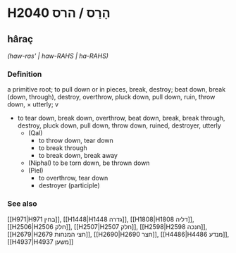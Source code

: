 # H2040 הָרַס / הרס

## hâraç

_(haw-ras' | haw-RAHS | ha-RAHS)_

### Definition

a primitive root; to pull down or in pieces, break, destroy; beat down, break (down, through), destroy, overthrow, pluck down, pull down, ruin, throw down, × utterly; v

- to tear down, break down, overthrow, beat down, break, break through, destroy, pluck down, pull down, throw down, ruined, destroyer, utterly
  - (Qal)
    - to throw down, tear down
    - to break through
    - to break down, break away
  - (Niphal) to be torn down, be thrown down
  - (Piel)
    - to overthrow, tear down
    - destroyer (participle)

### See also

[[H971|H971 בחין]], [[H1448|H1448 גדרה]], [[H1808|H1808 דליה]], [[H2506|H2506 חלק]], [[H2507|H2507 חלק]], [[H2598|H2598 חנכה]], [[H2679|H2679 חצי המנחות]], [[H2690|H2690 חצר]], [[H4486|H4486 מנדע]], [[H4937|H4937 משען]]
